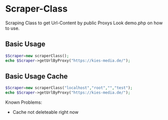 # Scraper-Class
Scraping Class to get Url-Content by  public Proxys
Look demo.php on how to use.

## Basic Usage
```php
$Scraper=new scraperClass();
echo $Scraper->getUrlByProxy("https://kies-media.de/");
```
## Basic Usage Cache
```php
$Scraper=new scraperClass("localhost","root","","test");
echo $Scraper->getUrlByProxy("https://kies-media.de/");
```

Known Problems:
* Cache not deleteable right now
